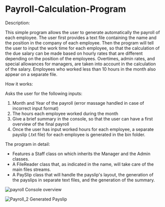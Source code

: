 # Payroll-Calculation-Program

Description:

This simple program allows the user to generate automatically the payroll of each employee. The user first provides a text file containing the name and the position in the company of each employee. Then the program will tell the user to input the work time for each employee, so that the calculation of the due salary can be made based on hourly rates that are different depending on the position of the employees. Overtimes, admin rates, and special allowances for managers, are taken into account in the calculation of the salary. Employees who worked less than 10 hours in the month also appear on a separate file.

How it works:

Asks the user for the following inputs:
1. Month and Year of the payroll (error massage handled in case of incorrect input format)
2. The hours each employee worked during the month
3. Give a brief summary in the console, so that the user can have a first overview of the final payroll
4. Once the user has input worked hours for each employee, a separate payslip (.txt file) for each employee is generated in the bin folder.

The program in detail:

- Features a Staff class on which inherits the Manager and the Admin classes.
- A FileReader class that, as indicated in the name, will take care of the main files streams.
- A PaySlip class that will handle the payslip's layout, the generation of the payslips in separate text files, and the generation of the summary.

![payroll](https://user-images.githubusercontent.com/66731438/99524595-fe8a8680-29db-11eb-8f0d-0bc38f5b6746.PNG)
Console overview

![Payroll_2](https://user-images.githubusercontent.com/66731438/99524647-12ce8380-29dc-11eb-95e2-396e252e7f17.PNG)
Generated Payslip
